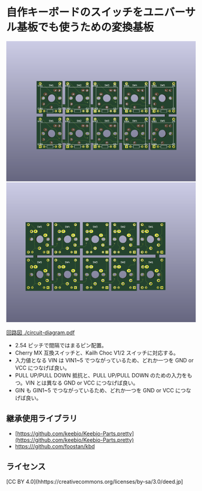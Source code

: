 # 自作キーボードのスイッチをユニバーサル基板でも使うための変換基板

![](./switch-dip1.png)
![](./switch-dip2.png)

[回路図 ./circuit-diagram.pdf](./circuit-diagram.pdf)

- 2.54 ピッチで間隔ではまるピン配置。
- Cherry MX 互換スイッチと、Kailh Choc V1/2 スイッチに対応する。
- 入力値となる VIN は VIN1~5 でつながっているため、どれか一つを GND or VCC につなげば良い。
- PULL UP/PULL DOWN 抵抗と、PULL UP/PULL DOWN のための入力をもつ。VIN とは異なる GND or VCC につなげば良い。
- GIN も GIN1~5 でつながっているため、どれか一つを GND or VCC につなげば良い。

## 継承使用ライブラリ

- [https://github.com/keebio/Keebio-Parts.pretty](https://github.com/keebio/Keebio-Parts.pretty)
- [https:///github.com/foostan/kbd](https:///github.com/foostan/kbd)

## ライセンス

[CC BY 4.0](hhttps://creativecommons.org/licenses/by-sa/3.0/deed.jp]
